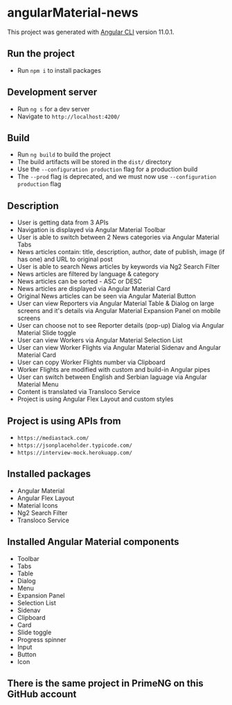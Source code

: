 # angularMaterial-news

This project was generated with [Angular CLI](https://github.com/angular/angular-cli) version 11.0.1.

## Run the project

- Run `npm i` to install packages

## Development server

- Run `ng s` for a dev server
- Navigate to `http://localhost:4200/`

## Build

- Run `ng build` to build the project
- The build artifacts will be stored in the `dist/` directory
- Use the `--configuration production` flag for a production build
- The `--prod` flag is deprecated, and we must now use `--configuration production` flag

## Description

- User is getting data from 3 APIs
- Navigation is displayed via Angular Material Toolbar
- User is able to switch between 2 News categories via Angular Material Tabs
- News articles contain: title, description, author, date of publish, image (if has one) and URL to original post
- User is able to search News articles by keywords via Ng2 Search Filter
- News articles are filtered by language & category
- News articles can be sorted - ASC or DESC
- News articles are displayed via Angular Material Card
- Original News articles can be seen via Angular Material Button
- User can view Reporters via Angular Material Table & Dialog on large screens and it's details via Angular Material Expansion Panel on mobile screens
- User can choose not to see Reporter details (pop-up) Dialog via Angular Material Slide toggle
- User can view Workers via Angular Material Selection List
- User can view Worker Flights via Angular Material Sidenav and Angular Material Card
- User can copy Worker Flights number via Clipboard
- Worker Flights are modified with custom and build-in Angular pipes
- User can switch between English and Serbian laguage via Angular Material Menu
- Content is translated via Transloco Service
- Project is using Angular Flex Layout and custom styles

## Project is using APIs from

- `https://mediastack.com/`
- `https://jsonplaceholder.typicode.com/`
- `https://interview-mock.herokuapp.com/`

## Installed packages

- Angular Material
- Angular Flex Layout
- Material Icons
- Ng2 Search Filter
- Transloco Service

## Installed Angular Material components

- Toolbar
- Tabs
- Table
- Dialog
- Menu
- Expansion Panel
- Selection List
- Sidenav
- Clipboard
- Card
- Slide toggle
- Progress spinner
- Input
- Button
- Icon

## There is the same project in PrimeNG on this GitHub account
